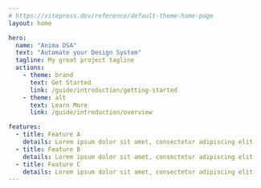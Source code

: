 ```yaml
---
# https://vitepress.dev/reference/default-theme-home-page
layout: home

hero:
  name: "Anima DSA"
  text: "Automate your Design System"
  tagline: My great project tagline
  actions:
    - theme: brand
      text: Get Started
      link: /guide/introduction/getting-started
    - theme: alt
      text: Learn More
      link: /guide/introduction/overview

features:
  - title: Feature A
    details: Lorem ipsum dolor sit amet, consectetur adipiscing elit
  - title: Feature B
    details: Lorem ipsum dolor sit amet, consectetur adipiscing elit
  - title: Feature C
    details: Lorem ipsum dolor sit amet, consectetur adipiscing elit
---
```


